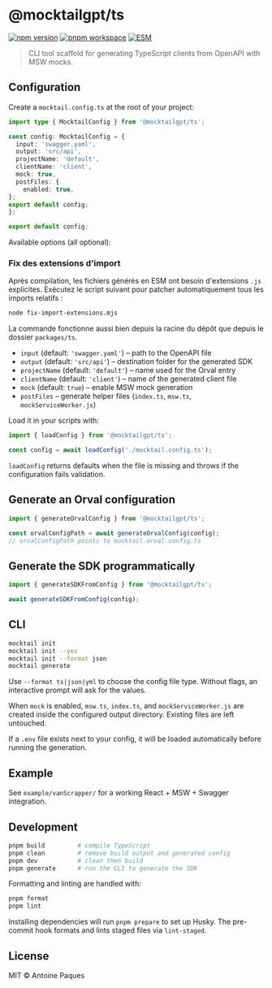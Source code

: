 # @mocktailgpt/ts

[![npm version](https://img.shields.io/npm/v/@mocktailgpt/ts?color=green&label=npm)](https://www.npmjs.com/package/@mocktailgpt/ts)
[![pnpm workspace](https://img.shields.io/badge/monorepo-pnpm-blueviolet)](https://pnpm.io)
[![ESM](https://img.shields.io/badge/esm-compatible-blue)](https://nodejs.org/api/esm.html)

> CLI tool scaffold for generating TypeScript clients from OpenAPI with MSW mocks.

## Configuration

Create a `mocktail.config.ts` at the root of your project:

```ts
import type { MocktailConfig } from '@mocktailgpt/ts';

const config: MocktailConfig = {
  input: 'swagger.yaml',
  output: 'src/api',
  projectName: 'default',
  clientName: 'client',
  mock: true,
  postFiles: {
    enabled: true,
};
export default config;
};

export default config;
```

Available options (all optional):

### Fix des extensions d'import

Après compilation, les fichiers générés en ESM ont besoin d'extensions `.js` explicites. Exécutez le script suivant pour patcher automatiquement tous les imports relatifs :

```bash
node fix-import-extensions.mjs
```

La commande fonctionne aussi bien depuis la racine du dépôt que depuis le dossier `packages/ts`.

- `input` (default: `'swagger.yaml'`) – path to the OpenAPI file
- `output` (default: `'src/api'`) – destination folder for the generated SDK
- `projectName` (default: `'default'`) – name used for the Orval entry
- `clientName` (default: `'client'`) – name of the generated client file
- `mock` (default: `true`) – enable MSW mock generation
- `postFiles` – generate helper files (`index.ts`, `msw.ts`, `mockServiceWorker.js`)

Load it in your scripts with:

```ts
import { loadConfig } from '@mocktailgpt/ts';

const config = await loadConfig('./mocktail.config.ts');
```

`loadConfig` returns defaults when the file is missing and throws if the configuration fails validation.

## Generate an Orval configuration

```ts
import { generateOrvalConfig } from '@mocktailgpt/ts';

const orvalConfigPath = await generateOrvalConfig(config);
// orvalConfigPath points to mocktail.orval.config.ts
```

## Generate the SDK programmatically

```ts
import { generateSDKFromConfig } from '@mocktailgpt/ts';

await generateSDKFromConfig(config);
```

## CLI

```bash
mocktail init
mocktail init --yes
mocktail init --format json
mocktail generate
```

Use `--format ts|json|yml` to choose the config file type. Without flags, an interactive prompt will ask for the values.

When `mock` is enabled, `msw.ts`, `index.ts`, and `mockServiceWorker.js` are created inside the configured output directory. Existing files are left untouched.

If a `.env` file exists next to your config, it will be loaded automatically before running the generation.

## Example

See `example/vanScrapper/` for a working React + MSW + Swagger integration.

## Development

```bash
pnpm build         # compile TypeScript
pnpm clean         # remove build output and generated config
pnpm dev           # clean then build
pnpm generate      # run the CLI to generate the SDK
```

Formatting and linting are handled with:

```bash
pnpm format
pnpm lint
```

Installing dependencies will run `pnpm prepare` to set up Husky. The pre-commit hook formats and lints staged files via `lint-staged`.

## License

MIT © Antoine Paques
